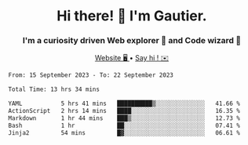 <h1 align="center">Hi there! 👋 I'm Gautier.</h1>
<h3 align="center">I'm a curiosity driven Web explorer 🚀 and Code wizard 🧙</h3>

<p align="center">
  <a href="https://xisabla.github.io/">Website 🖥️ </a> •
  <a href="mailto:xisabla.dev@gmail.com">Say hi ! ✉️</a>
</p>

<!--START_SECTION:waka-->

```txt
From: 15 September 2023 - To: 22 September 2023

Total Time: 13 hrs 34 mins

YAML           5 hrs 41 mins   ██████████▒░░░░░░░░░░░░░░   41.66 %
ActionScript   2 hrs 14 mins   ████░░░░░░░░░░░░░░░░░░░░░   16.35 %
Markdown       1 hr 44 mins    ███▒░░░░░░░░░░░░░░░░░░░░░   12.73 %
Bash           1 hr            ██░░░░░░░░░░░░░░░░░░░░░░░   07.41 %
Jinja2         54 mins         █▓░░░░░░░░░░░░░░░░░░░░░░░   06.61 %
```

<!--END_SECTION:waka-->
